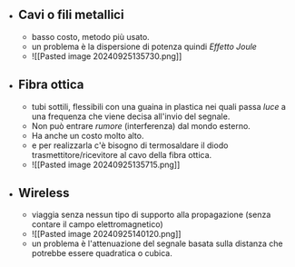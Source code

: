 - ## Cavi o fili metallici
	- basso costo, metodo più usato.
	- un problema è la dispersione di potenza quindi _Effetto Joule_
	- ![[Pasted image 20240925135730.png]]
- ## Fibra ottica
	- tubi sottili, flessibili con una guaina in plastica nei quali passa _luce_ a una frequenza che viene decisa all'invio del segnale.
	- Non può entrare _rumore_ (interferenza) dal mondo esterno. 
	- Ha anche un costo molto alto.
	- e per realizzarla c'è bisogno di termosaldare il diodo trasmettitore/ricevitore al cavo della fibra ottica.
	- ![[Pasted image 20240925135715.png]]
- ## Wireless
	- viaggia senza nessun tipo di supporto alla propagazione (senza contare il campo elettromagnetico)
	- ![[Pasted image 20240925140120.png]]
	- un problema è l'attenuazione del segnale basata sulla distanza che potrebbe essere quadratica o cubica. 